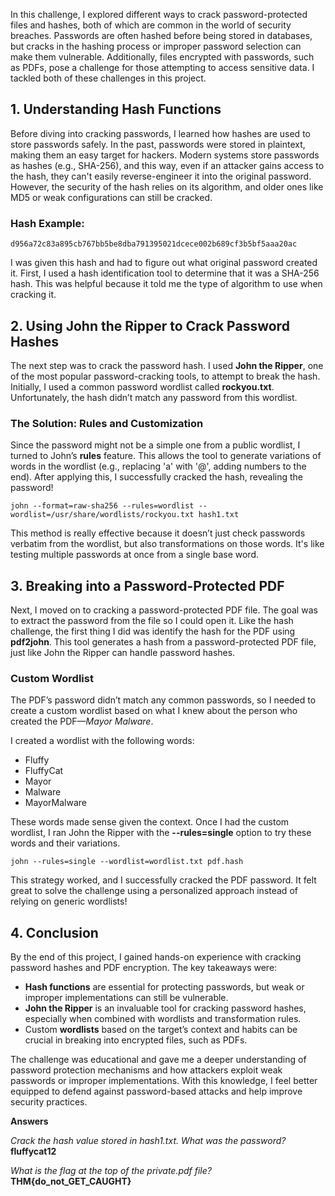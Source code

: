 In this challenge, I explored different ways to crack password-protected files and hashes, both of which are common in the world of security breaches. Passwords are often hashed before being stored in databases, but cracks in the hashing process or improper password selection can make them vulnerable. Additionally, files encrypted with passwords, such as PDFs, pose a challenge for those attempting to access sensitive data. I tackled both of these challenges in this project.

## 1. **Understanding Hash Functions**

Before diving into cracking passwords, I learned how hashes are used to store passwords safely. In the past, passwords were stored in plaintext, making them an easy target for hackers. Modern systems store passwords as hashes (e.g., SHA-256), and this way, even if an attacker gains access to the hash, they can't easily reverse-engineer it into the original password. However, the security of the hash relies on its algorithm, and older ones like MD5 or weak configurations can still be cracked.

### Hash Example:

```
d956a72c83a895cb767bb5be8dba791395021dcece002b689cf3b5bf5aaa20ac
```

I was given this hash and had to figure out what original password created it. First, I used a hash identification tool to determine that it was a SHA-256 hash. This was helpful because it told me the type of algorithm to use when cracking it.

## 2. **Using John the Ripper to Crack Password Hashes**

The next step was to crack the password hash. I used **John the Ripper**, one of the most popular password-cracking tools, to attempt to break the hash. Initially, I used a common password wordlist called **rockyou.txt**. Unfortunately, the hash didn’t match any password from this wordlist.

### The Solution: Rules and Customization

Since the password might not be a simple one from a public wordlist, I turned to John’s **rules** feature. This allows the tool to generate variations of words in the wordlist (e.g., replacing 'a' with '@', adding numbers to the end). After applying this, I successfully cracked the hash, revealing the password!

```
john --format=raw-sha256 --rules=wordlist --wordlist=/usr/share/wordlists/rockyou.txt hash1.txt
```

This method is really effective because it doesn’t just check passwords verbatim from the wordlist, but also transformations on those words. It's like testing multiple passwords at once from a single base word.

## 3. **Breaking into a Password-Protected PDF**

Next, I moved on to cracking a password-protected PDF file. The goal was to extract the password from the file so I could open it. Like the hash challenge, the first thing I did was identify the hash for the PDF using **pdf2john**. This tool generates a hash from a password-protected PDF file, just like John the Ripper can handle password hashes.

### Custom Wordlist

The PDF’s password didn’t match any common passwords, so I needed to create a custom wordlist based on what I knew about the person who created the PDF—*Mayor Malware*.

I created a wordlist with the following words:
- Fluffy
- FluffyCat
- Mayor
- Malware
- MayorMalware

These words made sense given the context. Once I had the custom wordlist, I ran John the Ripper with the **--rules=single** option to try these words and their variations.

```
john --rules=single --wordlist=wordlist.txt pdf.hash
```

This strategy worked, and I successfully cracked the PDF password. It felt great to solve the challenge using a personalized approach instead of relying on generic wordlists!

## 4. **Conclusion**

By the end of this project, I gained hands-on experience with cracking password hashes and PDF encryption. The key takeaways were:
- **Hash functions** are essential for protecting passwords, but weak or improper implementations can still be vulnerable.
- **John the Ripper** is an invaluable tool for cracking password hashes, especially when combined with wordlists and transformation rules.
- Custom **wordlists** based on the target’s context and habits can be crucial in breaking into encrypted files, such as PDFs.

The challenge was educational and gave me a deeper understanding of password protection mechanisms and how attackers exploit weak passwords or improper implementations. With this knowledge, I feel better equipped to defend against password-based attacks and help improve security practices.

**Answers**

*Crack the hash value stored in hash1.txt. What was the password?* **fluffycat12**

*What is the flag at the top of the private.pdf file?* **THM{do_not_GET_CAUGHT}**
